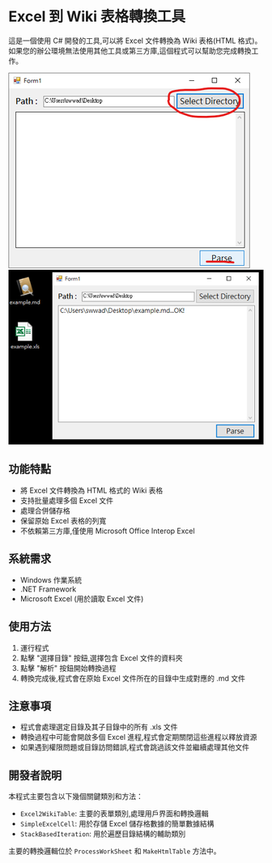 # Excel 到 Wiki 表格轉換工具

這是一個使用 C# 開發的工具,可以將 Excel 文件轉換為 Wiki 表格(HTML 格式)。如果您的辦公環境無法使用其他工具或第三方庫,這個程式可以幫助您完成轉換工作。

![image](https://github.com/swwad/Excel2WikiTable/blob/master/01.png)
![image](https://github.com/swwad/Excel2WikiTable/blob/master/02.png)

## 功能特點

- 將 Excel 文件轉換為 HTML 格式的 Wiki 表格
- 支持批量處理多個 Excel 文件
- 處理合併儲存格
- 保留原始 Excel 表格的列寬
- 不依賴第三方庫,僅使用 Microsoft Office Interop Excel

## 系統需求

- Windows 作業系統
- .NET Framework
- Microsoft Excel (用於讀取 Excel 文件)

## 使用方法

1. 運行程式
2. 點擊 "選擇目錄" 按鈕,選擇包含 Excel 文件的資料夾
3. 點擊 "解析" 按鈕開始轉換過程
4. 轉換完成後,程式會在原始 Excel 文件所在的目錄中生成對應的 .md 文件

## 注意事項

- 程式會處理選定目錄及其子目錄中的所有 .xls 文件
- 轉換過程中可能會開啟多個 Excel 進程,程式會定期關閉這些進程以釋放資源
- 如果遇到權限問題或目錄訪問錯誤,程式會跳過該文件並繼續處理其他文件

## 開發者說明

本程式主要包含以下幾個關鍵類別和方法：

- `Excel2WikiTable`: 主要的表單類別,處理用戶界面和轉換邏輯
- `SimpleExcelCell`: 用於存儲 Excel 儲存格數據的簡單數據結構
- `StackBasedIteration`: 用於遍歷目錄結構的輔助類別

主要的轉換邏輯位於 `ProcessWorkSheet` 和 `MakeHtmlTable` 方法中。
